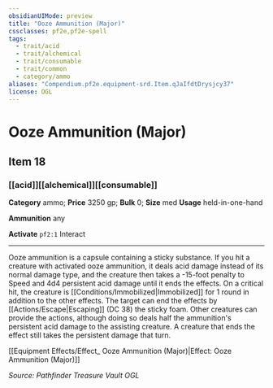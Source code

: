 ```yaml
---
obsidianUIMode: preview
title: "Ooze Ammunition (Major)"
cssclasses: pf2e,pf2e-spell
tags:
  - trait/acid
  - trait/alchemical
  - trait/consumable
  - trait/common
  - category/ammo
aliases: "Compendium.pf2e.equipment-srd.Item.qJaIfdtDrysjcy37"
license: OGL
---
```

# Ooze Ammunition (Major)
## Item 18
### [[acid]][[alchemical]][[consumable]]

**Category** ammo; 
**Price** 3250 gp; 
**Bulk** 0; **Size** med
**Usage** held-in-one-hand

**Ammunition** any

**Activate** `pf2:1` Interact

* * *

Ooze ammunition is a capsule containing a sticky substance. If you hit a creature with activated ooze ammunition, it deals acid damage instead of its normal damage type, and the creature then takes a -15-foot penalty to Speed and 4d4 persistent acid damage until it ends the effects. On a critical hit, the creature is [[Conditions/Immobilized|Immobilized]] for 1 round in addition to the other effects. The target can end the effects by [[Actions/Escape|Escaping]] (DC 38) the sticky foam. Other creatures can provide the actions, although doing so deals half the ammunition's persistent acid damage to the assisting creature. A creature that ends the effect still takes the persistent damage that turn.

[[Equipment Effects/Effect_ Ooze Ammunition (Major)|Effect: Ooze Ammunition (Major)]]

*Source: Pathfinder Treasure Vault*
*OGL*